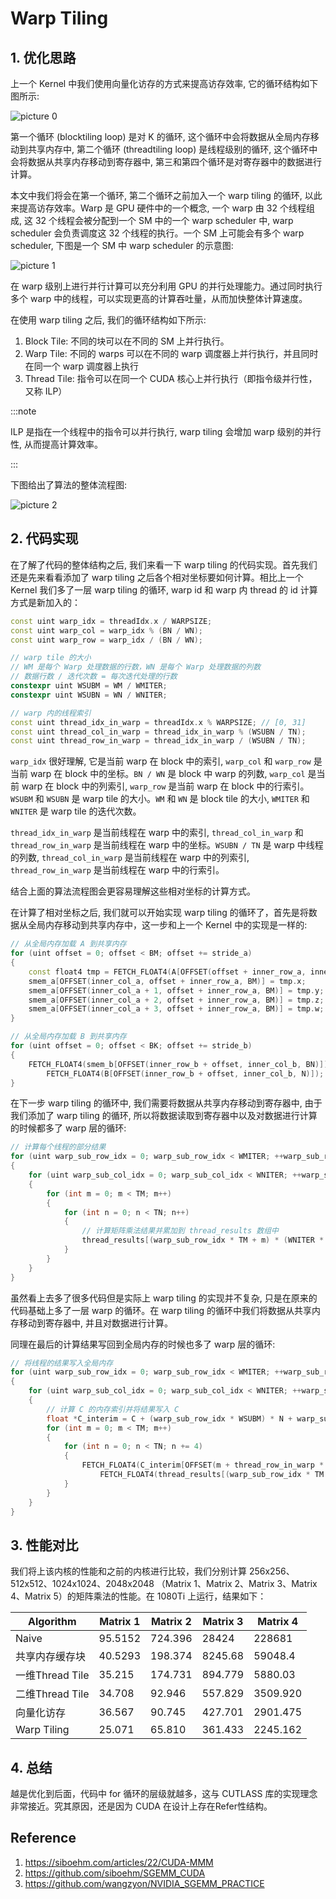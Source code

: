 # Warp Tiling

## 1. 优化思路

上一个 Kernel 中我们使用向量化访存的方式来提高访存效率, 它的循环结构如下图所示:

![picture 0](images/e1f2f9479389ded937d93f00f228e1ec8fcd16f39c06ee457be3eadc4ce10f6d.png)

第一个循环 (blocktiling loop) 是对 K 的循环, 这个循环中会将数据从全局内存移动到共享内存中, 第二个循环 (threadtiling loop) 是线程级别的循环, 这个循环中会将数据从共享内存移动到寄存器中, 第三和第四个循环是对寄存器中的数据进行计算。

本文中我们将会在第一个循环, 第二个循环之前加入一个 warp tiling 的循环, 以此来提高访存效率。Warp 是 GPU 硬件中的一个概念, 一个 warp 由 32 个线程组成, 这 32 个线程会被分配到一个 SM 中的一个 warp scheduler 中, warp scheduler 会负责调度这 32 个线程的执行。一个 SM 上可能会有多个 warp scheduler, 下图是一个 SM 中 warp scheduler 的示意图:

![picture 1](images/81ad9eb1ae1f6ac40f63798a57c63c10363a84784f1b7314ee0e90ed860fd6b9.png)

在 warp 级别上进行并行计算可以充分利用 GPU 的并行处理能力。通过同时执行多个 warp 中的线程，可以实现更高的计算吞吐量，从而加快整体计算速度。

在使用 warp tiling 之后, 我们的循环结构如下所示:

1. Block Tile: 不同的块可以在不同的 SM 上并行执行。
2. Warp Tile: 不同的 warps 可以在不同的 warp 调度器上并行执行，并且同时在同一个 warp 调度器上执行
3. Thread Tile: 指令可以在同一个 CUDA 核心上并行执行（即指令级并行性，又称 ILP）

:::note

ILP 是指在一个线程中的指令可以并行执行, warp tiling 会增加 warp 级别的并行性, 从而提高计算效率。

:::

下图给出了算法的整体流程图:

![picture 2](images/700b335a209ed39274ecc7aa15fc456d54c119b8935477874e62c23653b4572b.png)  

## 2. 代码实现

在了解了代码的整体结构之后, 我们来看一下 warp tiling 的代码实现。首先我们还是先来看看添加了 warp tiling 之后各个相对坐标要如何计算。相比上一个 Kernel 我们多了一层 warp tiling 的循环, warp id 和 warp 内 thread 的 id 计算方式是新加入的：

```cpp
const uint warp_idx = threadIdx.x / WARPSIZE;
const uint warp_col = warp_idx % (BN / WN);
const uint warp_row = warp_idx / (BN / WN);

// warp tile 的大小
// WM 是每个 Warp 处理数据的行数，WN 是每个 Warp 处理数据的列数
// 数据行数 / 迭代次数 = 每次迭代处理的行数
constexpr uint WSUBM = WM / WMITER;
constexpr uint WSUBN = WN / WNITER;

// warp 内的线程索引
const uint thread_idx_in_warp = threadIdx.x % WARPSIZE; // [0, 31]
const uint thread_col_in_warp = thread_idx_in_warp % (WSUBN / TN);
const uint thread_row_in_warp = thread_idx_in_warp / (WSUBN / TN);
```

`warp_idx` 很好理解, 它是当前 warp 在 block 中的索引, `warp_col` 和 `warp_row` 是当前 warp 在 block 中的坐标。`BN / WN` 是 block 中 warp 的列数, `warp_col` 是当前 warp 在 block 中的列索引, `warp_row` 是当前 warp 在 block 中的行索引。`WSUBM` 和 `WSUBN` 是 warp tile 的大小。`WM` 和 `WN` 是 block tile 的大小, `WMITER` 和 `WNITER` 是 warp tile 的迭代次数。

`thread_idx_in_warp` 是当前线程在 warp 中的索引, `thread_col_in_warp` 和 `thread_row_in_warp` 是当前线程在 warp 中的坐标。`WSUBN / TN` 是 warp 中线程的列数, `thread_col_in_warp` 是当前线程在 warp 中的列索引, `thread_row_in_warp` 是当前线程在 warp 中的行索引。

结合上面的算法流程图会更容易理解这些相对坐标的计算方式。

在计算了相对坐标之后, 我们就可以开始实现 warp tiling 的循环了，首先是将数据从全局内存移动到共享内存中，这一步和上一个 Kernel 中的实现是一样的:

```cpp
// 从全局内存加载 A 到共享内存
for (uint offset = 0; offset < BM; offset += stride_a)
{
    const float4 tmp = FETCH_FLOAT4(A[OFFSET(offset + inner_row_a, inner_col_a, K)]);
    smem_a[OFFSET(inner_col_a, offset + inner_row_a, BM)] = tmp.x;
    smem_a[OFFSET(inner_col_a + 1, offset + inner_row_a, BM)] = tmp.y;
    smem_a[OFFSET(inner_col_a + 2, offset + inner_row_a, BM)] = tmp.z;
    smem_a[OFFSET(inner_col_a + 3, offset + inner_row_a, BM)] = tmp.w;
}

// 从全局内存加载 B 到共享内存
for (uint offset = 0; offset < BK; offset += stride_b)
{
    FETCH_FLOAT4(smem_b[OFFSET(inner_row_b + offset, inner_col_b, BN)]) =
        FETCH_FLOAT4(B[OFFSET(inner_row_b + offset, inner_col_b, N)]);
}
```

在下一步 warp tiling 的循环中, 我们需要将数据从共享内存移动到寄存器中, 由于我们添加了 warp tiling 的循环, 所以将数据读取到寄存器中以及对数据进行计算的时候都多了 warp 层的循环:

```cpp
// 计算每个线程的部分结果
for (uint warp_sub_row_idx = 0; warp_sub_row_idx < WMITER; ++warp_sub_row_idx)
{
    for (uint warp_sub_col_idx = 0; warp_sub_col_idx < WNITER; ++warp_sub_col_idx)
    {
        for (int m = 0; m < TM; m++)
        {
            for (int n = 0; n < TN; n++)
            {
                // 计算矩阵乘法结果并累加到 thread_results 数组中
                thread_results[(warp_sub_row_idx * TM + m) * (WNITER * TN) + (warp_sub_col_idx * TN) + n] += reg_a[warp_sub_row_idx * TM + m] * reg_b[warp_sub_col_idx * TN + n];
            }
        }
    }
}
```

虽然看上去多了很多代码但是实际上 warp tiling 的实现并不复杂, 只是在原来的代码基础上多了一层 warp 的循环。在 warp tiling 的循环中我们将数据从共享内存移动到寄存器中, 并且对数据进行计算。

同理在最后的计算结果写回到全局内存的时候也多了 warp 层的循环:

```cpp
// 将线程的结果写入全局内存
for (uint warp_sub_row_idx = 0; warp_sub_row_idx < WMITER; ++warp_sub_row_idx)
{
    for (uint warp_sub_col_idx = 0; warp_sub_col_idx < WNITER; ++warp_sub_col_idx)
    {
        // 计算 C 的内存索引并将结果写入 C
        float *C_interim = C + (warp_sub_row_idx * WSUBM) * N + warp_sub_col_idx * WSUBN;
        for (int m = 0; m < TM; m++)
        {
            for (int n = 0; n < TN; n += 4)
            {
                FETCH_FLOAT4(C_interim[OFFSET(m + thread_row_in_warp * TM, n + thread_col_in_warp * TN, N)]) =
                    FETCH_FLOAT4(thread_results[(warp_sub_row_idx * TM + m) * (WNITER * TN) + (warp_sub_col_idx * TN) + n]);
            }
        }
    }
}
```

## 3. 性能对比

我们将上该内核的性能和之前的内核进行比较，我们分别计算 256x256、512x512、1024x1024、2048x2048 （Matrix 1、Matrix 2、Matrix 3、Matrix 4、Matrix 5）的矩阵乘法的性能。在 1080Ti 上运行，结果如下：


| Algorithm | Matrix 1 | Matrix 2 | Matrix 3 | Matrix 4 |
| --------- | -------- | -------- | -------- | -------- |
| Naive     | 95.5152  | 724.396  | 28424    | 228681   |
| 共享内存缓存块    | 40.5293  | 198.374  | 8245.68  | 59048.4  |
| 一维Thread Tile     | 35.215  | 174.731  | 894.779  | 5880.03  |
| 二维Thread Tile     | 34.708  | 92.946  | 557.829  | 3509.920  |
| 向量化访存     | 36.567  | 90.745  | 427.701  | 2901.475  |
| Warp Tiling     | 25.071  | 65.810  | 361.433  | 2245.162  |

## 4. 总结

越是优化到后面，代码中 for 循环的层级就越多，这与 CUTLASS 库的实现理念非常接近。究其原因，还是因为 CUDA 在设计上存在Refer性结构。

## Reference 

1. https://siboehm.com/articles/22/CUDA-MMM
2. https://github.com/siboehm/SGEMM_CUDA
3. https://github.com/wangzyon/NVIDIA_SGEMM_PRACTICE